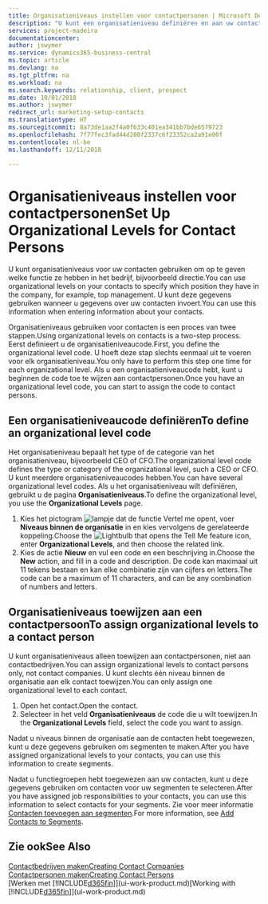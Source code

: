 ```yaml
---
title: Organisatieniveaus instellen voor contactpersonen | Microsoft Docs
description: "U kunt een organisatieniveau definiëren en aan uw contact toewijzen om de positie aan te geven die ze binnen hun bedrijf hebben, bijvoorbeeld directie."
services: project-madeira
documentationcenter: 
author: jswymer
ms.service: dynamics365-business-central
ms.topic: article
ms.devlang: na
ms.tgt_pltfrm: na
ms.workload: na
ms.search.keywords: relationship, client, prospect
ms.date: 10/01/2018
ms.author: jswymer
redirect_url: marketing-setup-contacts
ms.translationtype: HT
ms.sourcegitcommit: 8a73de1aa2f4a0f633c401ea341bb7bde6579723
ms.openlocfilehash: 7f77fec3fad44d280f2337c6f23352ca2a91e00f
ms.contentlocale: nl-be
ms.lasthandoff: 12/11/2018

---
```

# <a name="set-up-organizational-levels-for-contact-persons"></a><span data-ttu-id="5c59b-103">Organisatieniveaus instellen voor contactpersonen</span><span class="sxs-lookup"><span data-stu-id="5c59b-103">Set Up Organizational Levels for Contact Persons</span></span>
<span data-ttu-id="5c59b-104">U kunt organisatieniveaus voor uw contacten gebruiken om op te geven welke functie ze hebben in het bedrijf, bijvoorbeeld directie.</span><span class="sxs-lookup"><span data-stu-id="5c59b-104">You can use organizational levels on your contacts to specify which position they have in the company, for example, top management.</span></span> <span data-ttu-id="5c59b-105">U kunt deze gegevens gebruiken wanneer u gegevens over uw contacten invoert.</span><span class="sxs-lookup"><span data-stu-id="5c59b-105">You can use this information when entering information about your contacts.</span></span>

<span data-ttu-id="5c59b-106">Organisatieniveaus gebruiken voor contacten is een proces van twee stappen.</span><span class="sxs-lookup"><span data-stu-id="5c59b-106">Using organizational levels on contacts is a two-step process.</span></span> <span data-ttu-id="5c59b-107">Eerst definieert u de organisatieniveaucode.</span><span class="sxs-lookup"><span data-stu-id="5c59b-107">First, you define the organizational level code.</span></span> <span data-ttu-id="5c59b-108">U hoeft deze stap slechts eenmaal uit te voeren voor elk organisatieniveau.</span><span class="sxs-lookup"><span data-stu-id="5c59b-108">You only have to perform this step one time for each organizational level.</span></span> <span data-ttu-id="5c59b-109">Als u een organisatieniveaucode hebt, kunt u beginnen de code toe te wijzen aan contactpersonen.</span><span class="sxs-lookup"><span data-stu-id="5c59b-109">Once you have an organizational level code, you can start to assign the code to contact persons.</span></span>

## <a name="to-define-an-organizational-level-code"></a><span data-ttu-id="5c59b-110">Een organisatieniveaucode definiëren</span><span class="sxs-lookup"><span data-stu-id="5c59b-110">To define an organizational level code</span></span>
<span data-ttu-id="5c59b-111">Het organisatieniveau bepaalt het type of de categorie van het organisatieniveau, bijvoorbeeld CEO of CFO.</span><span class="sxs-lookup"><span data-stu-id="5c59b-111">The organizational level code defines the type or category of the organizational level, such a CEO  or CFO.</span></span> <span data-ttu-id="5c59b-112">U kunt meerdere organisatieniveaucodes hebben.</span><span class="sxs-lookup"><span data-stu-id="5c59b-112">You can have several organizational level codes.</span></span> <span data-ttu-id="5c59b-113">Als u het organisatieniveau wilt definiëren, gebruikt u de pagina **Organisatieniveaus**.</span><span class="sxs-lookup"><span data-stu-id="5c59b-113">To define the organizational level, you use the **Organizational Levels** page.</span></span>

1. <span data-ttu-id="5c59b-114">Kies het pictogram ![lampje dat de functie Vertel me opent](media/ui-search/search_small.png "Vertel me wat u wilt doen"), voer **Niveaus binnen de organisatie** in en kies vervolgens de gerelateerde koppeling.</span><span class="sxs-lookup"><span data-stu-id="5c59b-114">Choose the ![Lightbulb that opens the Tell Me feature](media/ui-search/search_small.png "Tell me what you want to do") icon, enter **Organizational Levels**, and then choose the related link.</span></span>
2. <span data-ttu-id="5c59b-115">Kies de actie **Nieuw** en vul een code en een beschrijving in.</span><span class="sxs-lookup"><span data-stu-id="5c59b-115">Choose the **New** action, and fill in a code and description.</span></span> <span data-ttu-id="5c59b-116">De code kan maximaal uit 11 tekens bestaan en kan elke combinatie zijn van cijfers en letters.</span><span class="sxs-lookup"><span data-stu-id="5c59b-116">The code can be a maximum of 11 characters, and can be any combination of numbers and letters.</span></span>

## <a name="to-assign-organizational-levels-to-a-contact-person"></a><span data-ttu-id="5c59b-117">Organisatieniveaus toewijzen aan een contactpersoon</span><span class="sxs-lookup"><span data-stu-id="5c59b-117">To assign organizational levels to a contact person</span></span>
<span data-ttu-id="5c59b-118">U kunt organisatieniveaus alleen toewijzen aan contactpersonen, niet aan contactbedrijven.</span><span class="sxs-lookup"><span data-stu-id="5c59b-118">You can assign organizational levels to contact persons only, not contact companies.</span></span> <span data-ttu-id="5c59b-119">U kunt slechts één niveau binnen de organisatie aan elk contact toewijzen.</span><span class="sxs-lookup"><span data-stu-id="5c59b-119">You can only assign one organizational level to each contact.</span></span>

1. <span data-ttu-id="5c59b-120">Open het contact.</span><span class="sxs-lookup"><span data-stu-id="5c59b-120">Open the contact.</span></span>
2. <span data-ttu-id="5c59b-121">Selecteer in het veld **Organisatieniveaus** de code die u wilt toewijzen.</span><span class="sxs-lookup"><span data-stu-id="5c59b-121">In the **Organizational Levels** field, select the code you want to assign.</span></span>

<span data-ttu-id="5c59b-122">Nadat u niveaus binnen de organisatie aan de contacten hebt toegewezen, kunt u deze gegevens gebruiken om segmenten te maken.</span><span class="sxs-lookup"><span data-stu-id="5c59b-122">After you have assigned organizational levels to your contacts, you can use this information to create segments.</span></span>

<span data-ttu-id="5c59b-123">Nadat u functiegroepen hebt toegewezen aan uw contacten, kunt u deze gegevens gebruiken om contacten voor uw segmenten te selecteren.</span><span class="sxs-lookup"><span data-stu-id="5c59b-123">After you have assigned job responsibilities to your contacts, you can use this information to select contacts for your segments.</span></span> <span data-ttu-id="5c59b-124">Zie voor meer informatie [Contacten toevoegen aan segmenten](marketing-add-contact-segment.md).</span><span class="sxs-lookup"><span data-stu-id="5c59b-124">For more information, see [Add Contacts to Segments](marketing-add-contact-segment.md).</span></span>

## <a name="see-also"></a><span data-ttu-id="5c59b-125">Zie ook</span><span class="sxs-lookup"><span data-stu-id="5c59b-125">See Also</span></span>
[<span data-ttu-id="5c59b-126">Contactbedrijven maken</span><span class="sxs-lookup"><span data-stu-id="5c59b-126">Creating Contact Companies</span></span>](marketing-create-contact-companies.md)  
[<span data-ttu-id="5c59b-127">Contactpersonen maken</span><span class="sxs-lookup"><span data-stu-id="5c59b-127">Creating Contact Persons</span></span>](marketing-create-contact-persons.md)  
<span data-ttu-id="5c59b-128">[Werken met [!INCLUDE[d365fin](includes/d365fin_md.md)]](ui-work-product.md)</span><span class="sxs-lookup"><span data-stu-id="5c59b-128">[Working with [!INCLUDE[d365fin](includes/d365fin_md.md)]](ui-work-product.md)</span></span>  

